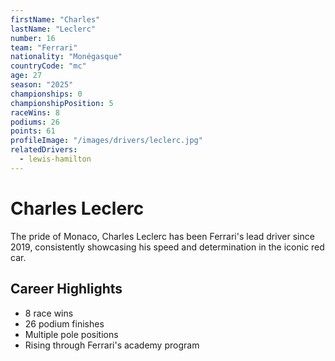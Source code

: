 ```yaml
---
firstName: "Charles"
lastName: "Leclerc"
number: 16
team: "Ferrari"
nationality: "Monégasque"
countryCode: "mc"
age: 27
season: "2025"
championships: 0
championshipPosition: 5
raceWins: 8
podiums: 26
points: 61
profileImage: "/images/drivers/leclerc.jpg"
relatedDrivers:
  - lewis-hamilton
---
```


# Charles Leclerc

The pride of Monaco, Charles Leclerc has been Ferrari's lead driver since 2019, consistently showcasing his speed and determination in the iconic red car.

## Career Highlights

- 8 race wins
- 26 podium finishes
- Multiple pole positions
- Rising through Ferrari's academy program
